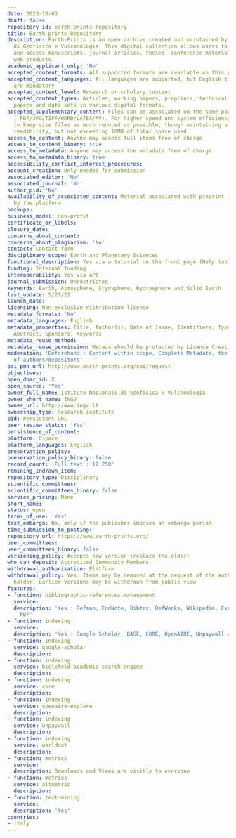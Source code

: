 ```yaml
---
date: 2022-10-03
draft: false
repository_id: earth-prints-repository
title: Earth-prints Repository
description: Earth-Prints is an open archive created and maintained by Istituto Nazionale
  di Geofisica e Vulcanologia. This digital collection allows users to browse, search
  and access manuscripts, journal articles, theses, conference materials, books, book-chapters,
  web products.
academic_applicant_only: 'No'
accepted_content_formats: All supported formats are available on this page
accepted_content_languages: All languages are supported, but English title and abstract
  are mandatory
accepted_content_level: Research or scholary content
accepted_content_types: Articles, working papers, preprints, technical reports, conference
  papers and data sets in various digital formats.
accepted_supplementary_content: Files can be associated on the same page as the preprint
  ( PDF/JPG/TIFF/WORD/LATEX/AV). For higher speed and system efficiency we suggest
  to keep size files as much reduced as possible, though maintaining a sufficient
  readibility, but not exceeding 10MB of total space used.
access_to_content: Anyone may access full items free of charge
access_to_content_binary: true
access_to_metadata: Anyone may access the metadata free of charge
access_to_metadata_binary: true
accessibility_conflict_interest_procedures:
account_creation: Only needed for submission
associated_editor: 'No'
associated_journal: 'No'
author_pid: 'No'
availability_of_associated_content: Material associated with preprint is hosted also
  by the platform
backups:
business_model: non-profit
certificate_or_labels:
closure_date:
concerns_about_content:
concerns_about_plagiarism: 'No'
contact: Contact form
disciplinary_scope: Earth and Planetary Sciences
functional_description: Yes via a tutorial on the front page (Help tab)
funding: Internal funding
interoperability: Yes via API
journal_submission: Unrestricted
keywords: Earth, Atmosphere, Cryosphere, Hydrosphere and Solid Earth
last_update: 5/27/21
launch_date:
licensing: Non-exclusive distribution license
metadata_formats: 'No'
metadata_languages: English
metadata_properties: Title, Author(s), Date of Issue, Identifiers, Type, Language,
  Abstract, Sponsors, Keywords
metadata_reuse_method:
metadata_reuse_permission: Metada should be protected by Licence Creative Commons
moderation: 'Beforehand : Content within scope, Complete Metadata, the eligibility
  of authors/depositors'
oai_pmh_url: http://www.earth-prints.org/oai/request
objectives:
open_doar_id: X
open_source: 'Yes'
owner_full_name: Istituto Nazionale di Geofisica e Vulcanologia
owner_short_name: INGV
owner_url: http://www.ingv.it
ownership_type: Research institute
pid: Persistent URL
peer_review_status: 'Yes'
persistence_of_content:
platform: Dspace
platform_languages: English
preservation_policy:
preservation_policy_binary: false
record_count: 'Full text : 12 250'
remining_indrawn_item:
repository_type: Disciplinary
scientific_committees:
scientific_committees_binary: false
service_pricing: None
short_name:
status: open
terms_of_use: 'Yes'
text_embargo: No, only if the publisher imposes an embargo period
time_submission_to_posting:
repository_url: https://www.earth-prints.org/
user_committees:
user_committees_binary: false
versioning_policy: Accepts new version (replace the older)
who_can_deposit: Accredited Community Members
withdrawal_authorisation: Platform
withdrawal_policy: Yes. Items may be removed at the request of the author/copyright
  holder. Earlier versions may be withdrawn from public view
features:
- function: bibliographic-references-management
  service:
  description: 'Yes : Refman, EndNote, Bibtex, RefWorks, Wikipedia, Excel, CSV and
    PDF'
- function: indexing
  service:
  description: 'Yes : Google Scholar, BASE, CORE, OpenAIRE, Unpaywall and WorldCat'
- function: indexing
  service: google-scholar
  description:
- function: indexing
  service: bielefeld-academic-search-engine
  description:
- function: indexing
  service: core
  description:
- function: indexing
  service: openaire-explore
  description:
- function: indexing
  service: unpaywall
  description:
- function: indexing
  service: worldcat
  description:
- function: metrics
  service:
  description: Downloads and Views are visible to everyone
- function: metrics
  service: altmetric
  description:
- function: text-mining
  service:
  description: 'Yes'
countries:
- italy
---
```



